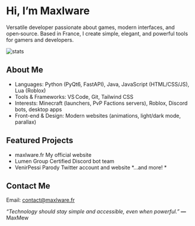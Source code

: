 # Hi, I’m Maxlware

Versatile developer passionate about games, modern interfaces, and open‑source. Based in France, I create simple, elegant, and powerful tools for gamers and developers.

![stats](https://github-readme-stats.vercel.app/api?username=maxlware-fr&show_icons=true&theme=dark)

## About Me
- Languages: Python (PyQt6, FastAPI), Java, JavaScript (HTML/CSS/JS), Lua (Roblox)
- Tools & Frameworks: VS Code, Git, Tailwind CSS
- Interests: Minecraft (launchers, PvP Factions servers), Roblox, Discord bots, desktop apps
- Front-end & Design: Modern websites (animations, light/dark mode, parallax)

## Featured Projects
- maxlware.fr	My official website
- Lumen Group	Certified Discord bot team
- VenirPessi	Parody Twitter account and website
*...and more!	*

## Contact Me
Email: contact@maxlware.fr

*“Technology should stay simple and accessible, even when powerful.”*
**—** MaxMew
